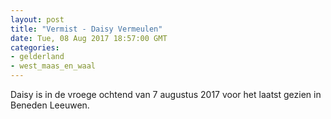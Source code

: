 ```yaml
---
layout: post
title: "Vermist - Daisy Vermeulen"
date: Tue, 08 Aug 2017 18:57:00 GMT
categories: 
- gelderland 
- west_maas_en_waal 
---
```


Daisy is in de vroege ochtend van 7 augustus 2017 voor het laatst gezien in Beneden Leeuwen.
